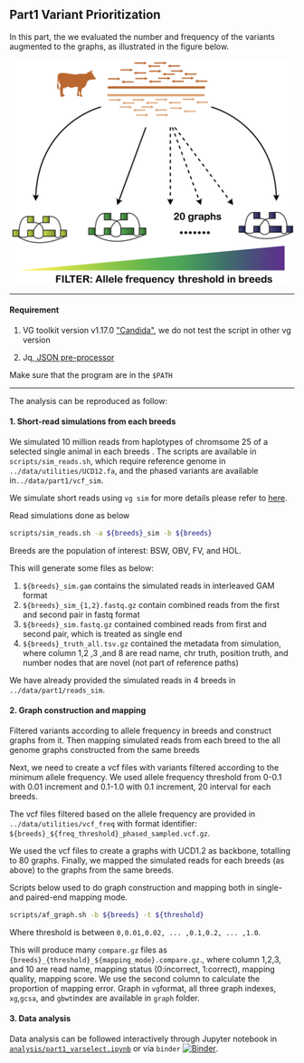 

## Part1 Variant Prioritization

In this part, the we evaluated the number and frequency of the variants augmented to the graphs, as illustrated in the figure below.

![Illustration for part1](fig/part1_design.png)

---

#### Requirement

1. VG toolkit version v1.17.0 ["Candida"](https://github.com/vgteam/vg), we do not test the script in other vg version

2. Jq,[ JSON pre-processor](https://stedolan.github.io/jq/)

Make sure that the program are in the `$PATH`	

---

The analysis can be reproduced as follow:

#### 1. Short-read simulations from each breeds

We simulated 10 million reads from haplotypes of chromsome 25 of a selected single animal in each breeds . The scripts are available in `scripts/sim_reads.sh`, which require reference genome in `../data/utilities/UCD12.fa`, and the phased variants are available in`../data/part1/vcf_sim`. 

We simulate short reads using `vg sim` for more details please refer to [here](https://github.com/vgteam/vg/wiki/Simulating-reads-with-vg-sim). 

Read simulations done as below

```bash
scripts/sim_reads.sh -a ${breeds}_sim -b ${breeds}
```

Breeds are the population of interest: BSW, OBV, FV, and HOL. 

This will generate some files as below:

1. `${breeds}_sim.gam` contains the simulated reads in interleaved GAM format
2. `${breeds}_sim_{1,2}.fastq.gz` contain combined reads from the first and second pair in fastq format
3. `${breeds}_sim.fastq.gz` contained combined reads from first and second pair, which is treated as single end
4. `${breeds}_truth_all.tsv.gz` contained the metadata from simulation, where column 1,2 ,3 ,and 8 are read name, chr truth, position truth, and number nodes that are novel (not part of reference paths) 

We have already provided the simulated reads in 4 breeds in `../data/part1/reads_sim`. 

#### 2. Graph construction and mapping

Filtered variants according to allele frequency in breeds and construct graphs from it. Then mapping simulated reads from each breed to the all genome graphs constructed from the same breeds

Next, we need to create a vcf files with variants filtered according to the minimum allele frequency. We used allele frequency threshold from 0-0.1 with 0.01 increment and 0.1-1.0 with 0.1 increment,  20 interval for each breeds. 

The vcf files filtered based on the allele frequency are provided in `../data/utilities/vcf_freq` with format identifier: `${breeds}_${freq_threshold}_phased_sampled.vcf.gz`. 

We used the vcf files to create a graphs with UCD1.2 as backbone, totalling to 80 graphs. Finally, we mapped the simulated reads for each breeds (as above) to the graphs from the same breeds. 

Scripts below used to do graph construction and mapping both in single- and paired-end mapping mode. 

```bash
scripts/af_graph.sh -b ${breeds} -t ${threshold}
```

Where threshold is between `0,0.01,0.02, ... ,0.1,0.2, ... ,1.0`. 

This will produce many `compare.gz` files as  `{breeds}_{threshold}_${mapping_mode}.compare.gz`., where column 1,2,3,  and 10 are read name, mapping status (0:incorrect, 1:correct), mapping quality, mapping score. We use the second column to calculate the proportion of mapping error. Graph in `vg`format, all three graph indexes, `xg`,`gcsa`, and `gbwt`index are available in `graph` folder.

#### 3. Data analysis

Data analysis can be followed interactively through Jupyter notebook in [`analysis/part1_varselect.ipynb`](analysis/part1_varselect.ipynb)	or via `binder` [![Binder](http://mybinder.org/badge_logo.svg)](https://mybinder.org/v2/gh/danangcrysnanto/bovine-graphs-mapping/master?filepath=part1_varselect/analysis/part1_varselect.ipynb).
























